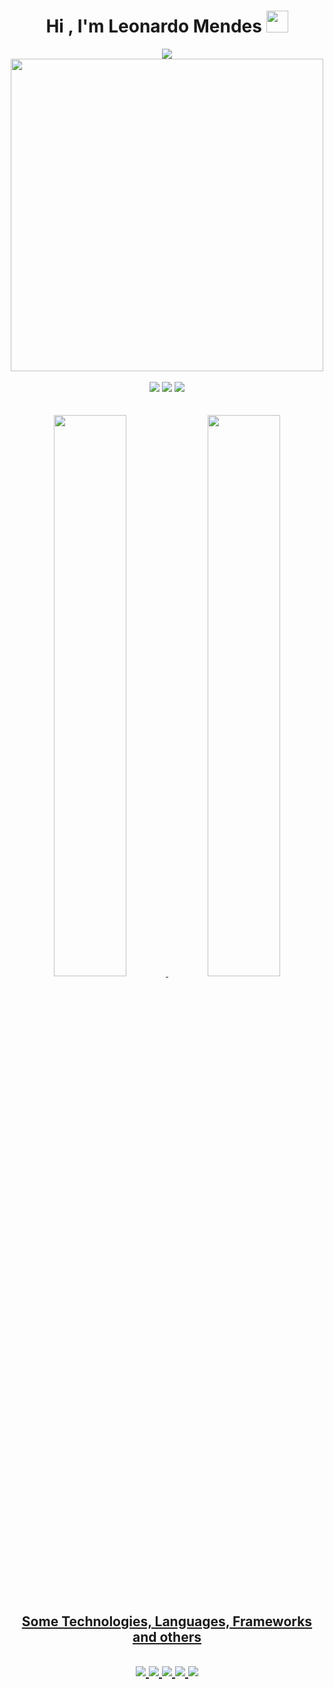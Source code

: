 <h1 align="center">Hi , I'm Leonardo Mendes <img src="https://media.giphy.com/media/hvRJCLFzcasrR4ia7z/giphy.gif" width="35"></h1>

<div align="center">
<a href="https://git.io/typing-svg"><img src="https://readme-typing-svg.herokuapp.com?size=27&color=268F77&background=268F770D&center=true&vCenter=true&width=1200&lines=Front-End+Developer;Digital+Illustrator;I+love+Donkey+Kong+%3C3"></a>
</div>

<div align="center">
<a><img width="500" src=https://64.media.tumblr.com/56f4ed8b8c40eb96935bb80d6209145c/tumblr_nmv5teCnag1r1rrxzo1_540.gifv></a>
 <div/>
 
 

 
 
  <br>
 <div align="center">
<a href="https://www.linkedin.com/in/leonardo-mendes-8aba41229" target="_blank"><img src="https://img.shields.io/badge/-LinkedIn-%230077B5?style=for-the-badge&logo=linkedin&logoColor=white" target="_blank"></a>  
<a href="https://instagram.com/sunkzzzzz" target="_blank"><img src="https://img.shields.io/badge/-Instagram-%23E4405F?style=for-the-badge&logo=instagram&logoColor=white" target="_blank"></a>
 <a href = "leonardo.msfil@gmail.com"><img src="https://img.shields.io/badge/Gmail-D14836?style=for-the-badge&logo=gmail&logoColor=white" target="_blank"></a>
    <div/>
<br>
<br>
<div align="center">
<a href="https://github.com/leomsfil">
<img width="48%" src="https://github-readme-stats.vercel.app/api?username=leomsfil&show_icons=true&theme=gotham&include_all_commits=true&count_private=true"/>
<img width="48%" src="https://github-readme-stats.vercel.app/api/top-langs/?username=leomsfil&layout=compact&langs_count=7&theme=gotham"/>
</div>
<br>
 <h2 align="center">Some Technologies, Languages, Frameworks and others<h2/>
  
  <div align="center" >
      <img src="https://img.icons8.com/color/48/000000/figma--v1.png"/>
      <img src="https://img.icons8.com/color/48/000000/html-5--v1.png"/>
      <img src="https://img.icons8.com/color/48/000000/css3.png"/>
      <img src="https://img.icons8.com/color/48/000000/javascript--v1.png"/>
      <img src="https://img.icons8.com/color/48/000000/bootstrap.png"/>
  </div>
